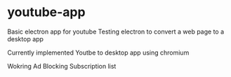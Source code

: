 # youtube-app
Basic electron app for youtube
Testing electron to convert a web page to a desktop app

Currently implemented
Youtbe to desktop app using chromium

Wokring
Ad Blocking
Subscription list
